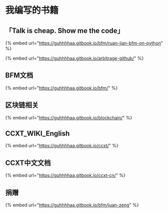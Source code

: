# 我编写的书籍

## 「Talk is cheap. Show me the code」

{% embed url="https://guhhhhaa.gitbook.io/bfm/ruan-jian-bfm-on-python" %}

{% embed url="https://guhhhhaa.gitbook.io/arbitrage-github/" %}

## BFM文档

{% embed url="https://guhhhhaa.gitbook.io/bfm/" %}

## 区块链相关

{% embed url="https://guhhhhaa.gitbook.io/blockchain/" %}

## CCXT\_WIKI\_English

{% embed url="https://guhhhhaa.gitbook.io/ccxt/" %}

## CCXT中文文档

{% embed url="https://guhhhhaa.gitbook.io/ccxt-cn/" %}

## 捐赠

{% embed url="https://guhhhhaa.gitbook.io/bfm/juan-zeng" %}

